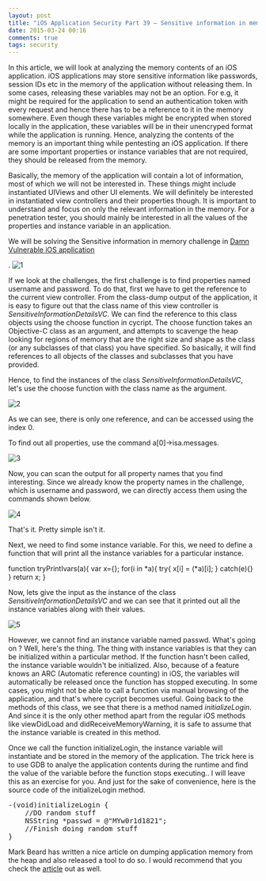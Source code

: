 ```yaml
---
layout: post
title: "iOS Application Security Part 39 – Sensitive information in memory"
date: 2015-03-24 00:16
comments: true
tags: security
---
```


In this article, we will look at analyzing the memory contents of an iOS application. iOS applications may store sensitive information like passwords, session IDs etc in the memory of the application without releasing them. In some cases, releasing these variables may not be an option. For e.g, it might be required for the application to send an authentication token with every request and hence there has to be a reference to it in the memory somewhere. Even though these variables might be encrypted when stored locally in the application, these variables will be in their unencryped format while the application is running. Hence, analyzing the contents of the memory is an important thing while pentesting an iOS application. If there are some important properties or instance variables that are not required, they should be released from the memory.

<!--more-->

Basically, the memory of the application will contain a lot of information, most of which we will not be interested in. These things might include instantiated UIViews and other UI elements. We will definitely be interested in instantiated view controllers and their properties though. It is important to understand and focus on only the relevant information in the memory. For a penetration tester, you should mainly be interested in all the values of the properties and instance variable in an application.

We will be solving the Sensitive information in memory challenge in [Damn Vulnerable iOS application](http://damnvulnerableiosapp.com)

. ![1]({{site.baseurl}}/images/posts/ios39/1.PNG)

If we look at the challenges, the first challenge is to find properties named username and password. To do that, first we have to get the reference to the current view controller. From the class-dump output of the application, it is easy to figure out that the class name of this view controller is _SensitiveInformationDetailsVC_. We can find the reference to this class objects using the choose function in cycript. The choose function takes an Objective-C class as an argument, and attempts to scavenge the heap looking for regions of memory that are the right size and shape as the class (or any subclasses of that class) you have specified. So basically, it will find references to all objects of the classes and subclasses that you have provided.

Hence, to find the instances of the class _SensitiveInformationDetailsVC_, let's use the choose function with the class name as the argument.

![2]({{site.baseurl}}/images/posts/ios39/2.png)

As we can see, there is only one reference, and can be accessed using the index 0.

To find out all properties, use the command a[0]->isa.messages.

![3]({{site.baseurl}}/images/posts/ios39/3.png)

Now, you can scan the output for all property names that you find interesting. Since we already know the property names in the challenge, which is username and password, we can directly access them using the commands shown below.

![4]({{site.baseurl}}/images/posts/ios39/4.png)

That's it. Pretty simple isn't it.

Next, we need to find some instance variable. For this, we need to define a function that will print all the instance variables for a particular instance.

function tryPrintIvars(a){ var x={}; for(i in *a){ try{ x[i] = (*a)[i]; } catch(e){} } return x; }

Now, lets give the input as the instance of the class _SensitiveInformationDetailsVC_ and we can see that it printed out all the instance variables along with their values.

![5]({{site.baseurl}}/images/posts/ios39/5.png)

However, we cannot find an instance variable named passwd. What's going on ? Well, here's the thing. The thing with instance variables is that they can be initialized within a particular method. If the function hasn't been called, the instance variable wouldn't be initialized. Also, because of a feature knows an ARC (Automatic reference counting) in iOS, the variables will automatically be released once the function has stopped executing. In some cases, you might not be able to call a function via manual browsing of the application, and that's where cycript becomes useful. Going back to the methods of this class, we see that there is a method named _initializeLogin_. And since it is the only other method apart from the regular iOS methods like viewDidLoad and didReceiveMemoryWarning, it is safe to assume that the instance variable is created in this method.

Once we call the function initializeLogin, the instance variable will instantiate and be stored in the memory of the application. The trick here is to use GDB to analye the application contents during the runtime and find the value of the variable before the function stops executing.. I will leave this as an exercise for you. And just for the sake of convenience, here is the source code of the initializeLogin method.

<pre>-(void)initializeLogin {
    //DO random stuff
    NSString *passwd = @"MYw0r1d1821";
    //Finish doing random stuff
}</pre>

Mark Beard has written a nice article on dumping application memory from the heap and also released a tool to do so. I would recommend that you check the [article](https://blog.netspi.com/ios-tutorial-dumping-the-application-heap-from-memory/) out as well.